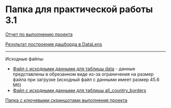 <h1>Папка для практической работы 3.1</h1>

[Отчет по выполнению проекта](./БД_251м_Бобылева_Отчет.pdf)

[Результат построения дашборда в DataLens](https://datalens.ru/6hv7utxtjwbyr?_no_controls=1&tab=EV)
<hr>

Исходные файлы:
* [Файл с исходными данными для таблицы data](./datak.csv) - данные представлены в обрезанном виде из-за ограничения на размер файла при загрузке (исходный файл с данными имеет размер 45.6 Мб)
* [Файл с исходными данными для таблицы all_country_borders](./all_country_borders.csv)

[Папка с ключевыми скриншотами выполнения проекта](./Screenshots)
